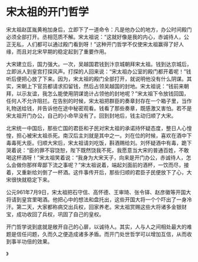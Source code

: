 # 宋太祖的开门哲学

宋太祖赵匡胤黄袍加身后，立即下了一道命令：凡是他办公的地方，办公时间殿门必须全部打开。丞相范质不解。宋太祖说：“这就好像是我的内心，赤诚待人，公正无私，人们都可以通过殿门看到呀！”这种开门哲学不仅使宋太祖赢得了好人缘，而且对北宋早期的稳定起到了重要作用。 

大宋建立后，国力强大。一次，吴越国君钱到汴京城朝拜宋太祖。钱到达京城后，立即派人到皇宫打探风声。打探的人回来说：“宋太祖办公室的殿门都开着呢！”钱听后便把心放了下来。因为，宋太祖的殿门全部打开，就说明他没有什么阴谋。其实，宋朝上下官员都请求扣留钱，然后占领吴越国的封地。宋太祖说：“钱前来朝拜，以示友谊，我怎么能使用阴谋诡计占领他的封地呢？”宋太祖下令放钱回国，任何人不允许阻拦。在告别的时候，宋太祖把群臣的奏章封存在一个箱子里，当作礼物送给钱，并告诉他在途中秘密观看。钱看了那些奏章，既感激又害怕。若不是宋太祖开门办公，自己的小命早没有了。回到封地后，钱主动归顺了大宋。 

北宋统一中国后，那些亡国的君臣和子民对宋太祖的承诺持怀疑态度，整日人心惶惶，担心被宋太祖杀死。南汉后主刘就是其中之一。刘在位的时候，喜欢在酒中下毒毒死大臣。归顺大宋后，宋太祖请刘吃饭，斟酒赐给刘。刘怀疑酒中有毒，跪下哭着说：“臣的罪不容饶恕，陛下既然饶我不死，我愿意当大宋的普通百姓，不敢喝这杯酒呀！”宋太祖笑着说：“我身为大宋天子，向来是开门办公，赤诚待人，怎么会做你那样卑鄙下流之事呢？”宋太祖说着，端起刘面前的酒杯，一饮而尽，接着，又重新给刘倒了一杯酒。这件事传开后，那些归顺的君臣子民便放下了心，大宋很快就稳定下来。 

公元961年7月9日，宋太祖把石守信、高怀德、王审琦、张令铎、赵彦徽等开国大将请到皇宫里喝酒。他把心中的想法和盘托出，这些开国大将一个个吓出了一身冷汗。第二天，大家都称病交出兵权，回家养老。宋太祖赏赐这些大将诸多金银财宝，成功收回了兵权，巩固了自己的皇权。 

开门哲学说到底就是敞开自己的心扉，以诚待人。其实，人与人之间相处最大的难题是信任问题，久而久之便造成诸多矛盾。而开门处世哲学可以增加互信，从而收到事半功倍的效果。 

》